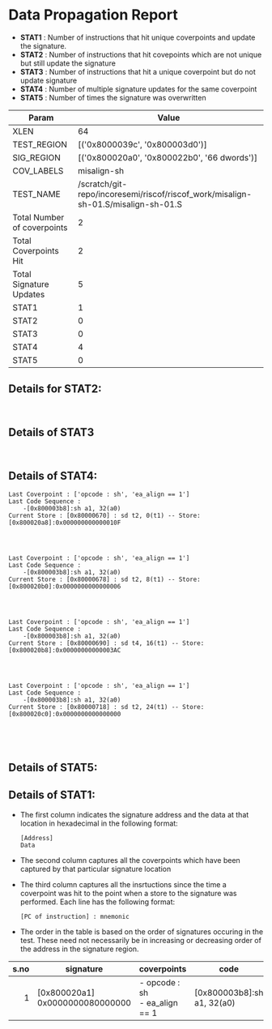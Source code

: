 
# Data Propagation Report

- **STAT1** : Number of instructions that hit unique coverpoints and update the signature.
- **STAT2** : Number of instructions that hit covepoints which are not unique but still update the signature
- **STAT3** : Number of instructions that hit a unique coverpoint but do not update signature
- **STAT4** : Number of multiple signature updates for the same coverpoint
- **STAT5** : Number of times the signature was overwritten

| Param                     | Value    |
|---------------------------|----------|
| XLEN                      | 64      |
| TEST_REGION               | [('0x8000039c', '0x800003d0')]      |
| SIG_REGION                | [('0x800020a0', '0x800022b0', '66 dwords')]      |
| COV_LABELS                | misalign-sh      |
| TEST_NAME                 | /scratch/git-repo/incoresemi/riscof/riscof_work/misalign-sh-01.S/misalign-sh-01.S    |
| Total Number of coverpoints| 2     |
| Total Coverpoints Hit     | 2      |
| Total Signature Updates   | 5      |
| STAT1                     | 1      |
| STAT2                     | 0      |
| STAT3                     | 0     |
| STAT4                     | 4     |
| STAT5                     | 0     |

## Details for STAT2:

```


```

## Details of STAT3

```


```

## Details of STAT4:

```
Last Coverpoint : ['opcode : sh', 'ea_align == 1']
Last Code Sequence : 
	-[0x800003b8]:sh a1, 32(a0)
Current Store : [0x80000670] : sd t2, 0(t1) -- Store: [0x800020a8]:0x000000000000010F




Last Coverpoint : ['opcode : sh', 'ea_align == 1']
Last Code Sequence : 
	-[0x800003b8]:sh a1, 32(a0)
Current Store : [0x80000678] : sd t2, 8(t1) -- Store: [0x800020b0]:0x0000000000000006




Last Coverpoint : ['opcode : sh', 'ea_align == 1']
Last Code Sequence : 
	-[0x800003b8]:sh a1, 32(a0)
Current Store : [0x80000690] : sd t4, 16(t1) -- Store: [0x800020b8]:0x00000000000003AC




Last Coverpoint : ['opcode : sh', 'ea_align == 1']
Last Code Sequence : 
	-[0x800003b8]:sh a1, 32(a0)
Current Store : [0x80000718] : sd t2, 24(t1) -- Store: [0x800020c0]:0x0000000000000000





```

## Details of STAT5:



## Details of STAT1:

- The first column indicates the signature address and the data at that location in hexadecimal in the following format: 
  ```
  [Address]
  Data
  ```

- The second column captures all the coverpoints which have been captured by that particular signature location

- The third column captures all the insrtuctions since the time a coverpoint was
  hit to the point when a store to the signature was performed. Each line has
  the following format:
  ```
  [PC of instruction] : mnemonic
  ```
- The order in the table is based on the order of signatures occuring in the
  test. These need not necessarily be in increasing or decreasing order of the
  address in the signature region.

|s.no|            signature             |             coverpoints              |             code              |
|---:|----------------------------------|--------------------------------------|-------------------------------|
|   1|[0x800020a1]<br>0x0000000080000000|- opcode : sh<br> - ea_align == 1<br> |[0x800003b8]:sh a1, 32(a0)<br> |
